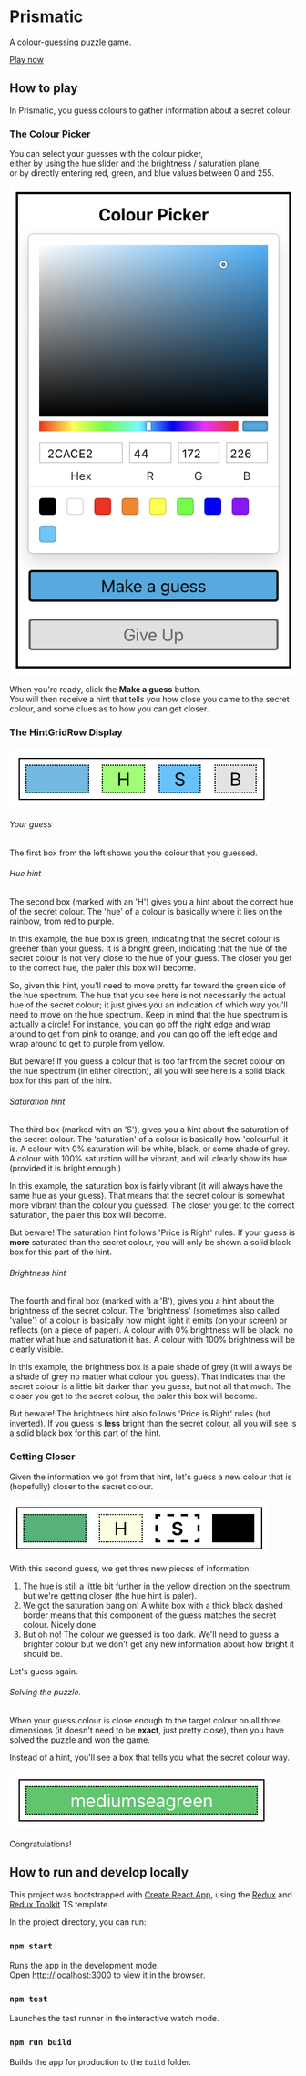 # Prismatic

A colour-guessing puzzle game.

[Play now](https://juniperab.github.io/prismatic)

## How to play

In Prismatic, you guess colours to gather information about a secret colour.

### The Colour Picker

You can select your guesses with the colour picker,\
either by using the hue slider and the brightness / saturation plane,\
or by directly entering red, green, and blue values between 0 and 255.

![Colour Picker](public/images/docs/colour-picker.png)

When you're ready, click the **Make a guess** button.\
You will then receive a hint that tells you how close
you came to the secret colour, and some clues as to how
you can get closer.

### The HintGridRow Display

![Guess One](public/images/docs/guess1.png)

###### Your guess

The first box from the left shows you the colour that you guessed.

###### Hue hint

The second box (marked with an 'H') gives you a hint about the correct hue of the
secret colour.
The 'hue' of a colour is basically where it lies on the rainbow, from red to purple.

In this example, the hue box is green, indicating that the secret colour is greener
than your guess.
It is a bright green, indicating that the hue of the secret colour is not very close to
the hue of your guess. The closer you get to the correct hue, the paler this box will become.

So, given this hint, you'll need to move pretty far toward the green side of the hue spectrum.
The hue that you see here is not necessarily the actual hue of the secret colour;
it just gives you an indication of which way you'll need to move on the hue spectrum.
Keep in mind that the hue spectrum is actually a circle!
For instance, you can go off the right edge and wrap around to get from
pink to orange, and you can go off the left edge and wrap around
to get to purple from yellow.

But beware! If you guess a colour that is too far from the secret colour on the hue spectrum
(in either direction), all you will see here is a solid black box for this part of the hint.

###### Saturation hint

The third box (marked with an 'S'), gives you a hint about the saturation of the secret colour.
The 'saturation' of a colour is basically how 'colourful' it is.
A colour with 0% saturation will be white, black, or some shade of grey.
A colour with 100% saturation will be vibrant, and will clearly show its hue
(provided it is bright enough.)

In this example, the saturation box is fairly vibrant (it will always have the same hue as your guess).
That means that the secret colour is somewhat more vibrant than the colour you guessed.
The closer you get to the correct saturation, the paler this box will become.

But beware! The saturation hint follows 'Price is Right' rules. If your guess is **more** saturated
than the secret colour, you will only be shown a solid black box for this part of the hint.

###### Brightness hint

The fourth and final box (marked with a 'B'), gives you a hint about the brightness of the
secret colour.
The 'brightness' (sometimes also called 'value') of a colour is basically how might light it
emits (on your screen) or reflects (on a piece of paper).
A colour with 0% brightness will be black, no matter what hue and saturation it has.
A colour with 100% brightness will be clearly visible.

In this example, the brightness box is a pale shade of grey (it will always be a shade of grey
no matter what colour you guess). That indicates that the secret colour is a little bit darker
than you guess, but not all that much.
The closer you get to the secret colour, the paler this box will become.

But beware! The brightness hint also follows 'Price is Right' rules (but inverted). If you guess is
**less** bright than the secret colour, all you will see is a solid black box for this part of the
hint.

### Getting Closer

Given the information we got from that hint, let's guess a new colour that is (hopefully) closer
to the secret colour.

![Guess Two](public/images/docs/guess2.png)

With this second guess, we get three new pieces of information:

1. The hue is still a little bit further in the yellow direction on the spectrum,
   but we're getting closer (the hue hint is paler).
2. We got the saturation bang on! A white box with a thick black dashed border means that this
   component of the guess matches the secret colour. Nicely done.
3. But oh no! The colour we guessed is too dark. We'll need to guess a brighter colour
   but we don't get any new information about how bright it should be.

Let's guess again.

###### Solving the puzzle.

When your guess colour is close enough to the target colour on all three dimensions
(it doesn't need to be **exact**, just pretty close), then you have solved the puzzle and
won the game.

Instead of a hint, you'll see a box that tells you what the secret colour way.

![Solution](public/images/docs/solution.png)

Congratulations!

## How to run and develop locally

This project was bootstrapped with [Create React App](https://github.com/facebook/create-react-app), using the [Redux](https://redux.js.org/) and [Redux Toolkit](https://redux-toolkit.js.org/) TS template.

In the project directory, you can run:

### `npm start`

Runs the app in the development mode.\
Open [http://localhost:3000](http://localhost:3000) to view it in the browser.

### `npm test`

Launches the test runner in the interactive watch mode.

### `npm run build`

Builds the app for production to the `build` folder.

